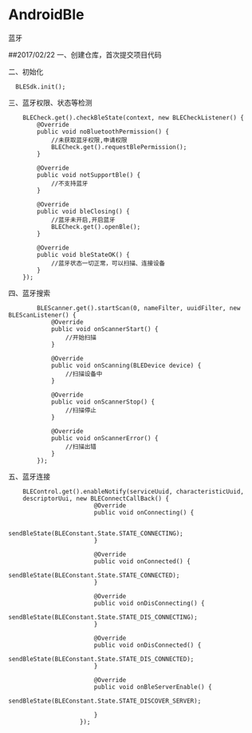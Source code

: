# AndroidBle
蓝牙

##2017/02/22
一、创建仓库，首次提交项目代码


二、初始化

      BLESdk.init();

三、蓝牙权限、状态等检测


        BLECheck.get().checkBleState(context, new BLECheckListener() {
			@Override
			public void noBluetoothPermission() {
                //未获取蓝牙权限,申请权限
                BLECheck.get().requestBlePermission();
			}

			@Override
			public void notSupportBle() {
                //不支持蓝牙
			}

			@Override
			public void bleClosing() {
                //蓝牙未开启,开启蓝牙
                BLECheck.get().openBle();
			}

			@Override
			public void bleStateOK() {
                //蓝牙状态一切正常，可以扫描、连接设备
			}
		});

四、蓝牙搜索

            BLEScanner.get().startScan(0, nameFilter, uuidFilter, new BLEScanListener() {
    			@Override
    			public void onScannerStart() {
    				//开始扫描
    			}

    			@Override
    			public void onScanning(BLEDevice device) {
                    //扫描设备中
    			}

    			@Override
    			public void onScannerStop() {
                    //扫描停止
    			}

    			@Override
    			public void onScannerError() {
                    //扫描出错
    			}
    		});


 五、蓝牙连接



        BLEControl.get().enableNotify(serviceUuid, characteristicUuid,
        descriptorUui, new BLEConnectCallBack() {
                            @Override
                        	public void onConnecting() {

                        		sendBleState(BLEConstant.State.STATE_CONNECTING);
                        	}

                        	@Override
                        	public void onConnected() {
                        		sendBleState(BLEConstant.State.STATE_CONNECTED);
                        	}

                        	@Override
                        	public void onDisConnecting() {
                        		sendBleState(BLEConstant.State.STATE_DIS_CONNECTING);
                        	}

                        	@Override
                        	public void onDisConnected() {
                        		sendBleState(BLEConstant.State.STATE_DIS_CONNECTED);
                        	}

                        	@Override
                        	public void onBleServerEnable() {
                        		sendBleState(BLEConstant.State.STATE_DISCOVER_SERVER);

                        	}
                        });